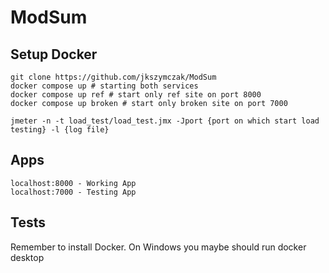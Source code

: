 # ModSum

## Setup Docker

```
git clone https://github.com/jkszymczak/ModSum
docker compose up # starting both services
docker compose up ref # start only ref site on port 8000
docker compose up broken # start only broken site on port 7000

jmeter -n -t load_test/load_test.jmx -Jport {port on which start load testing} -l {log file}

```

## Apps

```
localhost:8000 - Working App
localhost:7000 - Testing App
```


## Tests
Remember to install Docker.
On Windows you maybe should run docker desktop 

